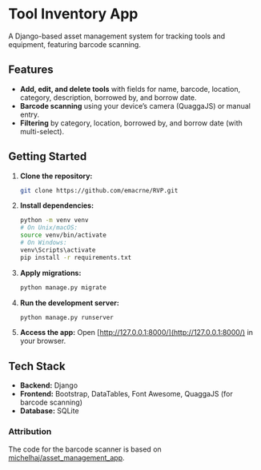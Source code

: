 # Tool Inventory App

A  Django-based asset management system for tracking tools and equipment, featuring barcode scanning.

## Features

- **Add, edit, and delete tools** with fields for name, barcode, location, category, description, borrowed by, and borrow date.
- **Barcode scanning** using your device’s camera (QuaggaJS) or manual entry.
- **Filtering** by category, location, borrowed by, and borrow date (with multi-select).

## Getting Started

1. **Clone the repository:**
   ```sh
   git clone https://github.com/emacrne/RVP.git
   ```

2. **Install dependencies:**
   ```sh
   python -m venv venv
   # On Unix/macOS:
   source venv/bin/activate
   # On Windows:
   venv\Scripts\activate
   pip install -r requirements.txt
   ```

3. **Apply migrations:**
   ```sh
   python manage.py migrate
   ```

4. **Run the development server:**
   ```sh
   python manage.py runserver
   ```

5. **Access the app:**
   Open [http://127.0.0.1:8000/](http://127.0.0.1:8000/) in your browser.


## Tech Stack

- **Backend:** Django 
- **Frontend:** Bootstrap, DataTables, Font Awesome, QuaggaJS (for barcode scanning)
- **Database:** SQLite




### Attribution

The code for the barcode scanner is based on [michelhaj/asset_management_app](https://github.com/michelhaj/asset_management_app.git).

